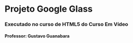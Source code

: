 # Projeto Google Glass

### Executado no curso de HTML5 do Curso Em Vídeo

#### Professor: Gustavo Guanabara
